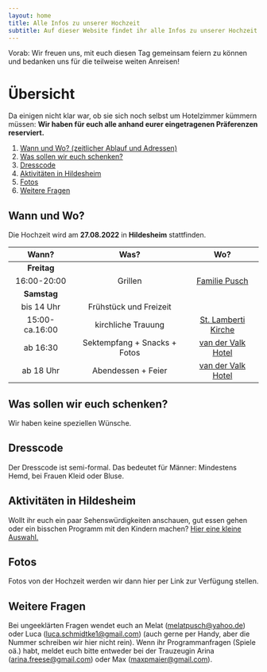 ```yaml
---
layout: home
title: Alle Infos zu unserer Hochzeit
subtitle: Auf dieser Website findet ihr alle Infos zu unserer Hochzeit. Von Datum und Ort bis Dresscode.
---
```

Vorab: Wir freuen uns, mit euch diesen Tag gemeinsam feiern zu können und bedanken uns für die teilweise weiten Anreisen!

# Übersicht
Da einigen nicht klar war, ob sie sich noch selbst um Hotelzimmer kümmern müssen: **Wir haben für euch alle anhand eurer eingetragenen Präferenzen reserviert.**
1. [Wann und Wo? (zeitlicher Ablauf und Adressen)](#timetable)
2. [Was sollen wir euch schenken?](#presents)
3. [Dresscode](#dresscode)
4. [Aktivitäten in Hildesheim](#activities)
5. [Fotos](#photos)
6. [Weitere Fragen](#requests)

## Wann und Wo? <a name="timetable"></a>
Die Hochzeit wird am **27.08.2022** in **Hildesheim** stattfinden.

|      Wann?     	|             Was?             	|         Wo?         	|
|:--------------:	|:----------------------------:	|:-------------------:	|
|   **Freitag**  	|                              	|                     	|
|   16:00-20:00  	|            Grillen           	|    [Familie Pusch](https://www.google.com/maps/place/Struckmannstra%C3%9Fe+5,+31134+Hildesheim/@52.141494,9.9603175,17z/data=!3m1!4b1!4m5!3m4!1s0x47baae4d0a6df2f3:0xc28b5ea7ef8114df!8m2!3d52.141494!4d9.9603175)	|
|   **Samstag**  	|                              	|                     	|
|   bis 14 Uhr   	|    Frühstück und Freizeit    	|                      	|
| 15:00-ca.16:00 	|      kirchliche Trauung      	| [St. Lamberti Kirche](https://www.google.com/maps/place/St.+Lamberti,+Hildesheim/@52.1474422,9.9523382,17z/data=!3m1!4b1!4m5!3m4!1s0x47baafac431e411b:0xa79f526823527504!8m2!3d52.1474515!4d9.9544016) 	|
|    ab 16:30    	| Sektempfang + Snacks + Fotos 	|  [van der Valk Hotel](https://www.google.com/maps?sxsrf=ALiCzsZS_pIkM9O_vQwGIIGlDT0OC-chtQ:1655391855907&uact=5&gs_lcp=Cgdnd3Mtd2l6EAMyBwgjELECECcyDQguEMcBEK8BEAoQywEyBAgAEAo6BwgAEEcQsAM6BwgAEAoQywE6CgguEMcBEK8BEAo6BwghEAoQoAFKBAhBGABKBAhGGABQngNY1xhgkxtoAnABeACAAbkBiAHJC5IBBDIuMTCYAQCgAQHIAQjAAQE&q=van+der+valk+hotel+hildesheim&um=1&ie=UTF-8&sa=X&ved=2ahUKEwiV35ifn7L4AhVqi_0HHWMWBZoQ_AUoAXoECAIQAw) 	|
|    ab 18 Uhr   	| Abendessen + Feier           	| [van der Valk Hotel](https://www.google.com/maps?sxsrf=ALiCzsZS_pIkM9O_vQwGIIGlDT0OC-chtQ:1655391855907&uact=5&gs_lcp=Cgdnd3Mtd2l6EAMyBwgjELECECcyDQguEMcBEK8BEAoQywEyBAgAEAo6BwgAEEcQsAM6BwgAEAoQywE6CgguEMcBEK8BEAo6BwghEAoQoAFKBAhBGABKBAhGGABQngNY1xhgkxtoAnABeACAAbkBiAHJC5IBBDIuMTCYAQCgAQHIAQjAAQE&q=van+der+valk+hotel+hildesheim&um=1&ie=UTF-8&sa=X&ved=2ahUKEwiV35ifn7L4AhVqi_0HHWMWBZoQ_AUoAXoECAIQAw)  	|

## Was sollen wir euch schenken? <a name="presents"></a>
Wir haben keine speziellen Wünsche. 
## Dresscode<a name="dresscode"></a>
Der Dresscode ist semi-formal. Das bedeutet für Männer: Mindestens Hemd, bei Frauen Kleid oder Bluse.
## Aktivitäten in Hildesheim<a name="activities"></a>
Wollt ihr euch ein paar Sehenswürdigkeiten anschauen, gut essen gehen oder ein bisschen Programm mit den Kindern machen? 
[Hier eine kleine Auswahl.](https://docs.google.com/document/d/1teVTbsMikVtVWtxtEixJX6HDrkBIKd3n0oJi47O5bhI/edit?fbclid=IwAR3PLMeVzrrURtY2stzbg4hMFXYIlIQKUORuDGcdZDLtPqDkg5bsL5xw9BE)

## Fotos<a name="photos"></a>
Fotos von der Hochzeit werden wir dann hier per Link zur Verfügung stellen.

## Weitere Fragen<a name="requests"></a>
Bei ungeeklärten Fragen wendet euch an Melat (melatpusch@yahoo.de) oder Luca (luca.schmidtke1@gmail.com) (auch gerne per Handy, aber die Nummer schreiben wir hier nicht rein). Wenn ihr Programmanfragen (Spiele oä.) habt, meldet euch bitte entweder bei der Trauzeugin Arina (arina.freese@gmail.com) oder Max
(maxpmaier@gmail.com).


